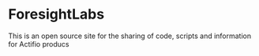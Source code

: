 # ForesightLabs
This is an open source site for the sharing of code, scripts and information for Actifio producs
